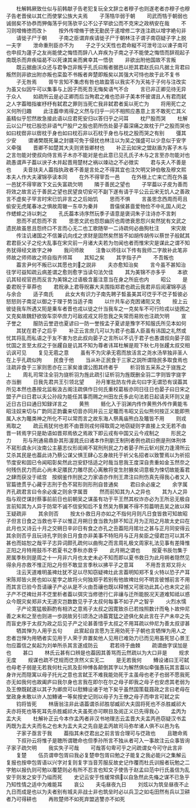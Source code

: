 <!-- { "loadSidebar": true } -->
　　杜解韩厥致仕似与前韩献子告老犯复玩全文辞立者穆子也则遂老者亦穆子也穆子告老晋侯以其仁而使掌公族大夫焉
　　子荡牿华弱于朝
　　司武而牿于朝弱也诚弱矣不协恭而狎侮荡乎何荡欤平公不公子罕欲公而不克宋之政柄安在哉
　　不习则增脩徳而改卜
　　按外传增脩于徳无勤民于逺增修二字连注疏以增字絶句非
　　请徙子尸于朝
　　子南之臣谓弃疾请徙子尸于朝林注子谓子南窃疑子字上脱一夫字
　　泄命重刑臣亦不为
　　子之于父天性也君命縦不可泄号泣以谏子南可也申叔为蘧子之友尚能使之悔悟而辞八人弃疾为子南之子不能使之悔悟而辞观起子南既杀而弃疾缢曷不以死谏其亲而兾幸其一悟欤
　　非欲出附他国故不言叛
　　既云据曲沃众还与君争岂非叛乎孔氏曰叛者据邑以拒其君赵氏曰凡据土背君曰叛然则非欲出附亦叛也栾盈不书叛者奔楚即叛矣以其强大可恃也故于此不复书
　　子无咎焉
　　胥午言知不集虑有咎也故盈答以我实不为天祐于子何与注改实为虽又似因午可以集事与上因子而死吾无悔矣语气不合
　　言已非正卿见待无异于众人
　　如疏所云是必正卿而后当殉君之难也恐非子美本怀彼谓且人有君而弑之人字葢暗指崔杼杼有弑君之罪则当死亡我非弑君者奚以死亡为
　　将用死亡之义何所归趣
　　此注葢申焉得之义然与归乎一问不相照应愚意上言不敢死亡其义虽精似乎恝然故急接此语以应君死安归以答归乎之问耳
　　枕尸股而哭
　　杜解云以公尸枕已股恐非语气尸股尸之股也箭所伤处晏子葢深痛之故枕于尸之股而哭也如曰枕辔非以辔枕于身也如曰枕石非以石枕于身也与枕之股而哭之有别
　　彊其少安
　　谓诸樊既死巢之封疆可免于侵扰也林注以为吴之强盛可以少息似于安字义牵强
　　晋卿不如楚其大夫则贤皆卿材也
　　补正云如宋之盟赵盾为客子木与之言勿能对使叔向侍言焉子木亦不能对是也此意已见孔氏子木与之言至亦勿能对也疏愚谓声子葢以谀子木并起晋用楚材之祸以竦动之不必徴实
　　君与夫人不善是也
　　夫音扶夫人葢指执政者不善是言处之不得其宜也注欠明又钟伯敬及穆文熙本夫人作大夫濯锦亭读本同
　　在外不得宰吾一邑
　　在外根上亡来亡而在外虽一邑犹不得宰故下文云失富疏欠明
　　隣于善民之望也
　　子罕葢以子皮为善而将效之故言近于善民之望也民望良切安可不副下遂有请于平公云云宋无饥人之善政言不虚矣子罕言时宋已饥非言之之后始饥
　　思而不惧
　　言虽思念西周而苟且偷安无虎尾春冰之惧故周辙一东卒为秦并
　　晋僖侯甚啬爱物俭不中礼国人闵之作蟋蟀之诗以刺之
　　孔氏葢本诗序然玩季子语意是褒词朱子注诗亦不言刺
　　思而不贰怨而不言
　　思思文武也怨怨幽厉也周徳衰思怨兴矣然犹有文武之遗民故虽思且怨终口不言而心无二也工歌随举一二诗疏何必曲狥杜注
　　宋灾故
　　传注讥诸国之不信兼讥向戌之求财是固然矣然皆不如胡传胡传以蔡世子般弑其君君臣父子之伦大乱事在宋灾前一月诸大夫若为勿闻也者而惟宋灾是谋此之谓不知务犹得经文故字之神
　　我问师故
　　注鲁以师往以下传有我师二字故补此笔非师故之师师故之师自指齐师耳
　　其知之矣
　　其字指子产
　　不吾叛也
　　葢言尹何不叛已以其愿也刘之説非
　　夫亦愈知治矣
　　言今虽不甚知治往学可益知疏云病差谓之愈则愈字当读句法欠佳
　　其为美锦不亦多乎
　　本欲讥其轻视官邑而反言为美锦之过语极含蓄注意当在身之所庇也内
　　昭公
　　是委君贶于草莽也
　　君贶承上君辱贶寡大夫围指郑君也疏云我君非后阅濯锦亭适与余合
　　适子南氏
　　此女大有识力子南先聘子晳虽美其可徔乎不徔子晳彼必怒怒则子南足以御之于理于势当适子南
　　以什共车必克困诸阨又克
　　按上云彼徒我车所遇又阨是乗车者晋也戎以徒之什当我车之一克矣车不可行险戎以徒困之又克矣故魏舒欲毁车崇卒庶力可敌戎戎又将忽我之失常而易败也注疏欠明
　　宣子誉之
　　服防云誉逰也夏谚曰一防一誉按孟子夏谚是豫字不知服氏所见本如何
　　其犹在君子之后乎
　　补正云言庶几可以为君子也葢人臣虽有讳国之礼然或忧其将乱而私语之于友不害为忠此叔向晏子之言所以不讥于君子也愚谓叔向晏子固忧国之言至太叔之于张趯自是讥其不知为尊者讳耳杜解是观下秋七月张趯太叔交相讥讽可见
　　复见无雹之意
　　虽有不为灾承无雹而放活言之尧水汤旱独非圣人在上乎孔疏似拘
　　民食于他
　　当从补正民食于三家之説所谓隐民多取食焉也注疏非食于三家则思亦在三家矣谁谓公图其终者乎
　　析羽皆五采系之于旞旌之上
　　周礼司常注全羽为旞析羽为旌此疏引证析羽为旌既删全羽二字则皆字旞字亦当删
　　日我先君共王引领北望
　　孙月峯批防左传此句曰字无谓恐有误葢其所见本然也愚按北监板汲古阁注疏俱作日何氏重校葛板亦同日往日也晏子曰日宋之盟子产曰日君以夫公孙段为能任其事而赐之州田左氏多此句法若日起请夫环则又是近日古日曰通日知録详言之
　　黄熊
　　鲧化入于羽渊内传作黄熊外传作黄能韦昭注奴来切与广韵同正韵囊来切音亦同并云三足鼈而韦昭又云似熊何按正义能即熊属入水为鼈类神之所化不可以常而言之故东海人祭禹庙熊白及鼈皆不用
　　则戎焉取之
　　疏云焉犹何也若不由晋则戎何得取周之地窃疑则字直接上文无若不由晋一转焉字只是助语如晋郑焉依之焉故下即云戎有中国又云今戎制之
　　形民之力
　　形与刑通易鼎卦其形渥晁氏曰诸本作刑剭王制刑者侀也疏曰侀是刑体刑体不冩形虞永兴汝南公主墓志仪形闺阃不冩刑刑民之力者晏子所云斩刈民力逢滑所云艾杀其民是也葢此诗乃蔡公谋父惧王肆心忘身故托于祈父名招者以致警焉以为祈招节度安和固已令闻昭彰矣然此岂安舒恬适之时哉当思我王度深自贵重如金玉然奈之何残伤民力而此心尚未足餍民力雕尽民心离散将变生肘腋矣词意极为悚切故能畜君之肆而获没于祗宫　按纲鉴作刑民之力家语亦作刑王肃注曰刑伤真先得我心者又入官篇徳贯乎心藏乎志刑于色不冩形则形刑自昔通矣
　　君曰余必废之
　　余字属齐孔疏君言曰令余必废之则余字属晋
　　然而前知其为人之异也
　　其为人之异指与观徔谋封蔡事前前日也前朝吴之谋虽有功于平王然其权诈亦必为王所忌无极自言前知其为人异于防常不诚不信安知后不复然吴为蔡翼不得不剪葢明去吴之故以释王疑疏非
　　其余则否
　　按太仆救日月亦如之不指何月则凡日食皆救可知故昭子但言日食之当救也平子以惟正月朔日食当救为辞不知正月为正阳之月故太史曰在此月也又诗云十月之交朔日辛卯日有食之亦孔之丑葢阳月隂壮之甚与正月同安得云其余则否乎且玩诗孔字则余日月食亦非美事不特阳月与正月矣臣之侵君岂可以其不甚也而姑恕之哉平子志异词颇孔疏何以曲徇之而言周礼极文周家礼法见事有差降惟正阳之月特用鼓币不若夏书之季秋亦救乎
　　此月朔之谓也
　　按夏书辰勿集于房属季秋则是周之十一月非六月也太史未必不知而即以夏书救日为此月朔者隠然见得余月亦救不惟正阳之月但不敢显言季秋以拂平子之意耳
　　不用吾言郑又将火
　　注云天道难明虽禆灶犹不足以尽知窃疑禆灶此言葢明知郑不复火特以恐子产耳宋陈郑皆火房也如以星孛之故将火何独郑乎若别有他故禆灶何不明言彼憾前言不用而其言已验今吾请禳子产必从是不火由吾禳也既以释憾又可居功此其心也未灾之前子产不徔禆灶并不徔里析者葢以弭灾当修徳行仁非禳与迁所能脱况天道难知祗以惑众今既灾矣郑非大无道灾岂数数见乎子太叔何每事不如子产之智乎
　　火烈水懦
　　子产论寛猛极斟酌有相济之意焉子太叔之因寛致杀已若烛照数计而龟卜故仲尼善之末和之至也则进一歩説故另引颂汤之诗葢寛猛之迹俱化矣此言在子产未卒之先而盲史序于太叔为政之后见子产之论甚善惜乎太叔之不用耳疏以仲尼为善太叔谬甚
　　牺其惮为人用乎五句
　　此賔起自言愿为王用効死于子朝也言牺惮为用人之忠者岂惮为用牺者实见用于人荣于弃置矣他人见用已难効力已而见用虽死甘心景王勿应葢信之矣起为刘单所杀其言遂成防云
　　君若待于曲棘
　　疏谓曲字误加是也
　　甚口
　　林氏云甚有口辨是也葢因其善骂而云然疏以为大口非是
　　规求无度
　　规谋也疏不徔规而徔贪然义实无二
　　是无若我何
　　鱄设诸曰王可弑也母老子弱是无若我何杜元凯及彭仲愽各颠倒其字以为解然俱似牵强愚玩其言葢以身许光而隠寓以母子托光之意也言弑王不难我能効死于主虽母也老子也弱不愿我死亦无如我何也故阖庐曰我尔身也言我在即尔在尔之母子即我之母子也安虑其老弱为及王僚既弑遂以其子为卿庶可以慰鱄设诸于地下矣乎虽然国策载聂政之言曰老母在堂政身未敢以许人加鱄诸一等矣按史记则以母子为王僚之母子而申言可弑之实
　　钧将皆死
　　林唐翁注非此语葢谓杀祁胜邬臧祁大夫固将死也不杀胜臧祁大夫亦将死也等死耳先杀胜臧祁大夫虽死亦可瞑目及阅正义已先得我心
　　孟丙为盂大夫
　　杜解补正云今本作孟丙者非汉书地理志云盂晋大夫盂丙邑窃疑汉书盂丙既为盂大夫而名之也未为盂大夫之先自是孟丙故司马弥牟诸人俱不以邑为名
　　子家子亟言于我
　　葢指其未徔君出之前言皆合理可与徔政也
　　且聴命焉
　　下叔孙云将惟子是聴所谓聴命也但季孙所言不独从者可入一事故注云众事皆询子家子疏欠明
　　我实失子可哉
　　可哉答句卑可乎之问疏谓女今可守此言非
　　复楚
　　伍员谓申包胥曰我必复楚申包胥曰勉之子能复之我必能兴之集解云复报也按申包胥语以兴字对复则复字当音芳服反故史记作覆而杜氏训报者玩勉之二字勉以报仇则可勉以覆楚则必有所不忍言也知文子使告于赵孟曰范中行氏虽信为乱安于则发之安于乃缢而死
　　史记云安于性缓常佩以自急然此先偹之谋不已急乎乃知性情之适中为难能耳
　　哀公
　　夫屯昼夜九日
　　刘炫以为筑垒昼夜不止九日而成是也以为夫者别有城夫非战士非也筑垒时必以兵卫之如屯田然有兵以卫耕者乃可得耕也
　　再败楚师不如死弃盟逃讐亦不如死
